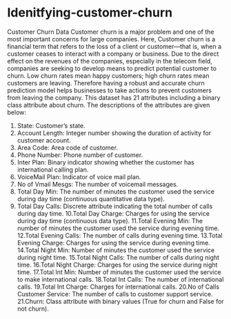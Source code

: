# Idenitfying-customer-churn
Customer Churn Data
Customer churn is a major problem and one of the most important concerns
for large companies. Here, Customer churn is a financial term that refers to
the loss of a client or customer—that is, when a customer ceases to interact
with a company or business. Due to the direct effect on the revenues of the
companies, especially in the telecom field, companies are seeking to develop
means to predict potential customer to churn. Low churn rates mean happy
customers; high churn rates mean customers are leaving. Therefore having a
robust and accurate churn prediction model helps businesses to take actions
to prevent customers from leaving the company.
This dataset has 21 attributes including a binary class attribute about churn. The descriptions of the attributes are given below:

1. State: Customer’s state.
2. Account Length: Integer number showing the duration of activity for customer account.
3. Area Code: Area code of customer. 
4. Phone Number: Phone number of customer.
5. Inter Plan: Binary indicator showing whether the customer has international calling plan.
6. VoiceMail Plan: Indicator of voice mail plan.
7. No of Vmail Mesgs: The number of voicemail messages. 
8. Total Day Min: The number of minutes the customer used the service during day time (continuous quantitative data type).
9. Total Day Calls: Discrete attribute indicating the total number of calls during day time.
10.Total Day Charge: Charges for using the service during day time (continuous data type).
11.Total Evening Min: The number of minutes the customer used the service during evening time.
12.Total Evening Calls: The number of calls during evening time. 13.Total Evening Charge: Charges for using the service during evening time. 14.Total Night Min: Number of minutes the customer used the service during night time.
15.Total Night Calls: The number of calls during night time. 16.Total Night Charge: Charges for using the service during night time. 17.Total Int Min: Number of minutes the customer used the service to make international calls.
18.Total Int Calls: The number of international calls. 19.Total Int Charge: Charges for international calls. 20.No of Calls Customer Service: The number of calls to customer support service.
21.Churn: Class attribute with binary values (True for churn and False for not
churn).
